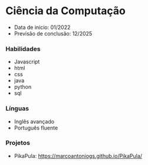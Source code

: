 # Ciência da Computação
- Data de inicio: 01/2022
- Previsão de conclusão: 12/2025
 
### Habilidades
- Javascript
- html
- css
- java
- python 
- sql

### Línguas 
- Inglês avançado
- Português fluente

### Projetos 
 - PikaPula: https://marcoantoniogs.github.io/PikaPula/


